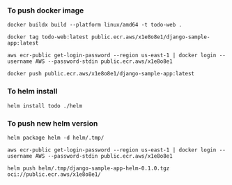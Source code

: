 ### To push docker image

```shell
docker buildx build --platform linux/amd64 -t todo-web .
```

```shell
docker tag todo-web:latest public.ecr.aws/x1e8o8e1/django-sample-app:latest
```

```shell
aws ecr-public get-login-password --region us-east-1 | docker login --username AWS --password-stdin public.ecr.aws/x1e8o8e1
```

```shell
docker push public.ecr.aws/x1e8o8e1/django-sample-app:latest
```

### To helm install

```shell
helm install todo ./helm
```

### To push new helm version

```shell
helm package helm -d helm/.tmp/
```

```shell
aws ecr-public get-login-password --region us-east-1 | docker login --username AWS --password-stdin public.ecr.aws/x1e8o8e1
```

```shell
helm push helm/.tmp/django-sample-app-helm-0.1.0.tgz oci://public.ecr.aws/x1e8o8e1/
```
